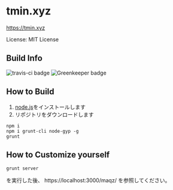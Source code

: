 # tmin.xyz

https://tmin.xyz

License: MIT License

## Build Info

![travis-ci badge](https://travis-ci.org/tamaina/tamaina.github.io.svg?branch=master)
![Greenkeeper badge](https://badges.greenkeeper.io/tamaina/tamaina.github.io.svg)

## How to Build

1. [node.js](https://nodejs.org/ja/)をインストールします
2. リポジトリをダウンロードします

```
npm i
npm i grunt-cli node-gyp -g
grunt
```

## How to Customize yourself

```
grunt server
```
を実行した後、 https://localhost:3000/maqz/ を参照してください。
